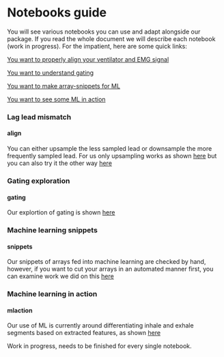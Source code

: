 # Notebooks guide

You will see various notebooks you can use and adapt alongside our package. If you read the whole document we will describe each notebook (work in progress). For the impatient, here are some quick links:

[You want to properly align your ventilator and EMG signal](#align)


[You want to understand gating](#gating)


[You want to make array-snippets for ML](#snippets)


[You want to see some ML in action](#mlaction)

### Lag lead mismatch
#### align

You can either upsample the less sampled lead or downsample the more frequently sampled lead. For us only upsampling works as shown [here](https://github.com/ReSurfEMG/ReSurfEMG/blob/main/researcher_interface/lead_lag_match_upsample.ipynb) but you can also try it the other way [here](https://github.com/ReSurfEMG/ReSurfEMG/blob/main/researcher_interface/lag_lead_match.ipynb)

### Gating exploration
#### gating

Our explortion of gating is shown [here](https://github.com/ReSurfEMG/ReSurfEMG/blob/main/researcher_interface/gating_example.ipynb) 


### Machine learning snippets
#### snippets

Our snippets of arrays fed into machine learning are checked by hand, however, if you want to cut your arrays in an automated manner first, you can examine work we did on this  [here](https://github.com/ReSurfEMG/ReSurfEMG/blob/main/researcher_interface/ml_snipper_maker.ipynb) 

### Machine learning in action
#### mlaction

Our use of ML is currently around differentiating inhale and exhale segments based on extracted features, as shown  [here](https://github.com/ReSurfEMG/ReSurfEMG/blob/main/open_work/ML_EMG_1.ipynb) 

Work in progress, needs to be finished for every single notebook.


